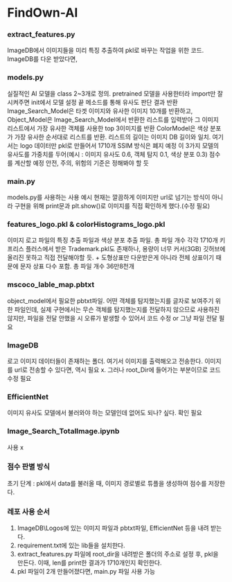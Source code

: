 # FindOwn-AI
### extract_features.py
ImageDB에서 이미지들을 미리 특징 추출하여 pkl로 바꾸는 작업을 위한 코드. ImageDB를 다운 받았다면, 
### models.py
실질적인 AI 모델을 class 2~3개로 정의. pretrained 모델을 사용한터라 import만 잘 시켜주면 init에서 모델 설정 끝
메소드를 통해 유사도 판단 결과 반환
Image_Search_Model은 타겟 이미지와 유사한 이미지 10개를 반환하고, Object_Model은 Image_Search_Model에서 반환한 리스트를 입력받아 그 이미지 리스트에서 가장 유사한 객체를 사용한 top 3이미지를 반환
ColorModel은 색상 분포가 가장 유사한 순서대로 리스트를 반환. 리스트의 길이는 이미지 DB 길이와 일치. 여기서는 logo 데이터만 pkl로 만들어서 1710개
SSIM 방식은 폐지 예정
이 3가지 모델의 유사도를 가중치를 두어(예시 : 이미지 유사도 0.6, 객체 탐지 0.1, 색상 분포 0.3) 점수를 계산할 예정
안전, 주의, 위험의 기준은 정해봐야 할 듯
### main.py
models.py를 사용하는 사용 예시
현재는 깔끔하게 이미지만 url로 넘기는 방식이 아니라 구현을 위해 print문과 plt.show()로 이미지를 직접 확인하게 했다.(수정 필요)
### features_logo.pkl & colorHistograms_logo.pkl
이미지 로고 파일의 특징 추출 파일과 색상 분포 추출 파일. 총 파일 개수 각각 1710개
키프리스 플러스에서 받은 Trademark.pkl도 존재하나, 용량이 너무 커서(3GB) 깃허브에 올리진 못하고 직접 전달해야할 듯. + 도형상표만 다운받은게 아니라 전체 상표이기 때문에 문자 상표 다수 포함. 총 파일 개수 36만8천개
### mscoco_lable_map.pbtxt
object_model에서 필요한 pbtxt파일. 어떤 객체를 탐지했는지를 글자로 보여주기 위한 파일인데, 실제 구현에서는 무슨 객체를 탐지했는지를 전달하지 않으므로 사용하진 않지만, 파일을 전달 안했을 시 오류가 발생할 수 있어서 코드 수정 or 그냥 파일 전달 필요
### ImageDB
로고 이미지 데이터들이 존재하는 폴더. 여기서 이미지를 출력해오고 전송한다. 이미지를 url로 전송할 수 있다면, 역시 필요 x. 그러나 root_Dir에 들어가는 부분이므로 코드 수정 필요
### EfficientNet
이미지 유사도 모델에서 불러와야 하는 모델인데 없어도 되나? 싶다. 확인 필요
### Image_Search_TotalImage.ipynb
사용 x 

### 점수 판별 방식
초기 단계 : pkl에서 data를 불러올 때, 이미지 경로별로 튜플을 생성하여 점수를 저장한다. 

### 레포 사용 순서
1. ImageDB\\Logos에 있는 이미지 파일과 pbtxt파일, EfficientNet 등을 내려 받는다.
2. requirement.txt에 있는 lib들을 설치한다.
3. extract_features.py 파일에 root_dir을 내려받은 폴더의 주소로 설정 후, pkl을 만든다.
    이때, len를 print한 결과가 1710개인지 확인한다.
4. pkl 파일이 2개 만들어졌다면, main.py 파일 사용 가능
